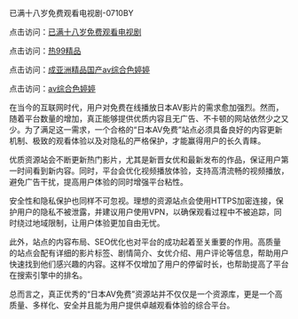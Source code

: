 已满十八岁免费观看电视剧-0710BY

点击访问：<a href="https://heiliaowzu4ur.pages.dev">已满十八岁免费观看电视剧</a>

点击访问：<a href="https://heiliaozj3tjd.pages.dev">热99精品</a>

点击访问：<a href="https://heiliaoe8ajia.pages.dev">成亚洲精品国产av综合色婷婷</a>

点击访问：<a href="https://heiliaoxqkkct.pages.dev">av综合色婷婷</a>



在当今的互联网时代，用户对免费在线播放日本AV影片的需求愈加强烈。然而，随着平台数量的增加，真正能够提供优质内容且无广告、不卡顿的网站依然少之又少。为了满足这一需求，一个合格的“日本AV免费”站点必须具备良好的内容更新机制、极致的观看体验以及对隐私的严格保护，才能赢得用户的长久青睐。

优质资源站会不断更新热门影片，尤其是新晋女优和最新发布的作品，保证用户第一时间看到新内容。同时，平台会优化视频播放体验，支持高清流畅的视频播放，避免广告干扰，提高用户体验的同时增强平台粘性。

安全性和隐私保护也同样不可忽视。理想的资源站点会使用HTTPS加密连接，保护用户的隐私不被泄露，并建议用户使用VPN，以确保观看过程中不被追踪，同时绕过地域限制，让用户体验更加自由无忧。

此外，站点的内容布局、SEO优化也对平台的成功起着至关重要的作用。高质量的站点会配有详细的影片标签、剧情简介、女优介绍、用户评论等信息，帮助用户快速找到他们感兴趣的内容。这样不仅增加了用户的停留时长，也帮助提高了平台在搜索引擎中的排名。

总而言之，真正优秀的“日本AV免费”资源站并不仅仅是一个资源库，更是一个高质量、多样化、安全并且能为用户提供卓越观看体验的综合平台。

<span style="display:none;">[Canonical link]( https://github.com/ribense1212/3421182 )</span>
